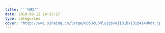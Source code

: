 ```yaml
---
title: '''归档'''
date: 2019-08-12 14:25:17
type: categories
cover: "http://ww1.sinaimg.cn/large/005JcUpMly1g6vojj81bxj31z4140hdt.jpg"
---
```

